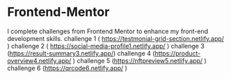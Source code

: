 # Frontend-Mentor
I complete challenges from Frontend Mentor to enhance my front-end development skills.
challenge 1 ( https://testmonial-grid-section.netlify.app/ )
challenge 2 ( https://social-media-profile1.netlify.app/ )
challenge 3 (https://result-summary3.netlify.app/)
challenge 4 (https://product-overview4.netlify.app/ )
challenge 5 (https://nftpreview5.netlify.app/ )
challenge 6 (https://qrcode6.netlify.app/ )
